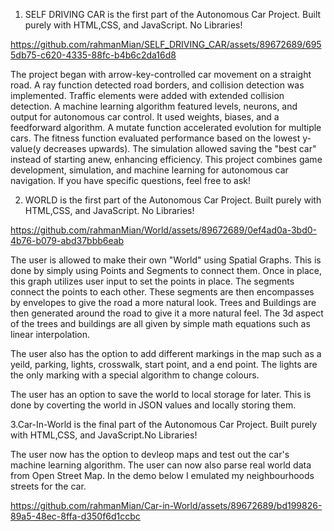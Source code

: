          
             
1. SELF DRIVING CAR is the first part of the Autonomous Car Project. Built purely with HTML,CSS, and JavaScript. No Libraries!
              
https://github.com/rahmanMian/SELF_DRIVING_CAR/assets/89672689/6955db75-c620-4335-88fc-b4b6c2da16d8

The project began with arrow-key-controlled car movement on a straight road. A ray function detected road borders, and collision detection was implemented. Traffic elements were added with extended collision detection. A machine learning algorithm featured levels, neurons, and output for autonomous car control. It used weights, biases, and a feedforward algorithm. A mutate function accelerated evolution for multiple cars. The fitness function evaluated performance based on the lowest y-value(y decreases upwards). The simulation allowed saving the "best car" instead of starting anew, enhancing efficiency. This project combines game development, simulation, and machine learning for autonomous car navigation. If you have specific questions, feel free to ask!





2. WORLD is the first part of the Autonomous Car Project. Built purely with HTML,CSS, and JavaScript. No Libraries!
       
https://github.com/rahmanMian/World/assets/89672689/0ef4ad0a-3bd0-4b76-b079-abd37bbb6eab

The user is allowed to make their own "World" using Spatial Graphs. This is done by simply using Points and Segments to connect them.
Once in place, this graph utilizes user input to set the points in place. The segments connect the points to each other. These segments are
then encompasses by envelopes to give the road a more natural look. Trees and Buildings are then generated around the road to give it a more
natural feel. The 3d aspect of the trees and buildings are all given by simple math equations such as linear interpolation.

The user also has the option to add different markings in the map such as a yeild, parking, lights, crosswalk, start point, and a end point. 
The lights are the only marking with a special algorithm to change colours.

The user has an option to save the world to local storage for later. This is done by coverting the world in JSON values and locally storing them.

3.Car-In-World is the final part of the Autonomous Car Project. Built purely with HTML,CSS, and JavaScript.No Libraries!

The user now has the option to devleop maps and test out the car's machine learning algorithm. The user can now also parse real world data from Open
Street Map. In the demo below I emulated my neighbourhoods streets for the car.




https://github.com/rahmanMian/Car-in-World/assets/89672689/bd199826-89a5-48ec-8ffa-d350f6d1ccbc









